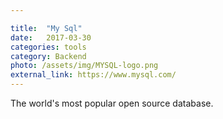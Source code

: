 ```yaml
---

title:  "My Sql"
date:   2017-03-30
categories: tools
category: Backend
photo: /assets/img/MYSQL-logo.png
external_link: https://www.mysql.com/
---
```

The world's most popular open source database.
